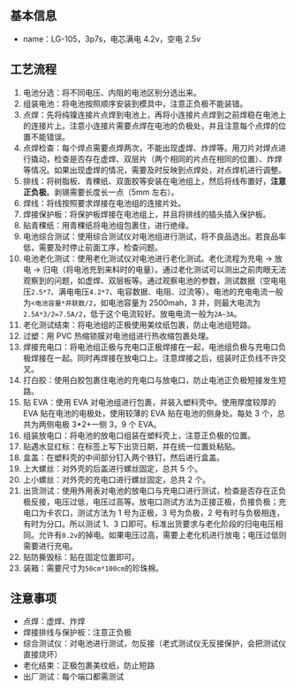 ## 基本信息

- name：LG-105，3p7s，电芯满电 4.2v，空电 2.5v

## 工艺流程

1. 电池分选：将不同电压、内阻的电池区别分选出来。
2. 组装电池：将电池按照顺序安装到模具中，注意正负极不能装错。
3. 点焊：先将纯镍连接片点焊到电池上，再将小连接片点焊到之前焊稳在电池上的连接片上。注意小连接片需要点焊在电池的负极处，并且注意每个点焊的位置不能错误。
4. 点焊检查：每个焊点需要点焊两次，不能出现虚焊、炸焊等。用刀片对焊点进行撬动，检查是否存在虚焊、双层片（两个相同的片点在相同的位置）、炸焊等情况。如果出现虚焊的情况，需要及时反映到点焊处，对点焊机进行调整。
5. 排线：将树脂板、青稞纸、双面胶等安装在电池组上，然后将线布置好，**注意正负极**。剥锡需要长度长一点（5mm 左右）。
6. 焊线：将线按照要求焊接在电池组的连接片处。
7. 焊接保护板：将保护板焊接在电池组上，并且将排线的插头插入保护板。
8. 贴青稞纸：用青稞纸将电池组包裹住，进行绝缘。
9. 电池综合测试：使用综合测试仪对电池组进行测试，将不良品选出。若良品率低，需要及时停止前面工序，检查问题。
10. 电池老化测试：使用老化测试仪对电池进行老化测试。老化流程为充电 -> 放电 -> 归电（将电池充到来料时的电量）。通过老化测试可以测出之前肉眼无法观察到的问题，如虚焊、双层板等。通过观察电池的参数，测试数据（空电电压`2.5*7`、满电电压`4.2*7`、电容数据、电阻、过流等）。电池的充电电流一般为`<电池容量*并联数/2`，如电池容量为 2500mah，3 并，则最大电流为`2.5A*3/2=7.5A/2`，低于这个电流较好。放电电流一般为`2A~3A`。
11. 老化测试结束：将电池组的正极使用美纹纸包裹，防止电池组短路。
12. 过塑：用 PVC 热缩锁膜对电池组进行热收缩包裹处理。
13. 焊接充电口：将电池组正极与充电口正极焊接在一起，电池组负极与充电口负极焊接在一起。同时再焊接在放电口上。注意焊接之后，组装时正负线不许交叉。
14. 打白胶：使用白胶包裹住电池的充电口与放电口，防止电池正负极短接发生短路。
15. 贴 EVA：使用 EVA 对电池组进行包裹，并装入塑料壳中。使用厚度较厚的 EVA 贴在电池的电极处，使用较薄的 EVA 贴在电池的侧身处。每处 3 个，总共为两侧电极 3\*2+一侧 3，9 个 EVA。
16. 组装放电口：将电池的放电口组装在塑料壳上，注意正负极的位置。
17. 贴遇水显红标：在标签上写下出货日期，并在统一位置处粘贴。
18. 盒盖：在塑料壳的中间部分钉入两个铁钉，然后进行盒盖。
19. 上大螺丝：对外壳的后盖进行螺丝固定，总共 5 个。
20. 上小螺丝：对外壳的充电口进行螺丝固定，总共 2 个。
21. 出货测试：使用外用表对电池的放电口与充电口进行测试，检查是否存在正负极反接，电压过低，电压过高等。放电口测试方法为正接正极，负接负极；充电口为卡农口，测试方法为 1 号为正极，3 号为负极，2 号有时与负极相连，有时为分口。所以测试 1、3 口即可。标准出货要求与老化阶段的归电电压相同。允许有`0.2v`的掉电。如果电压过高，需要上老化机进行放电；电压过低则需要进行充电。
22. 贴防撕毁标：贴在固定位置即可。
23. 装箱：需要尺寸为`50cm*100cm`的珍珠棉。

## 注意事项

- 点焊：虚焊、炸焊
- 焊接排线与保护板：注意正负极
- 综合测试仪：对电池进行测试，勿反接（老式测试仪无反接保护，会把测试仪直接烧坏）
- 老化结束：正极包裹美纹纸，防止短路
- 出厂测试：每个端口都需测试
